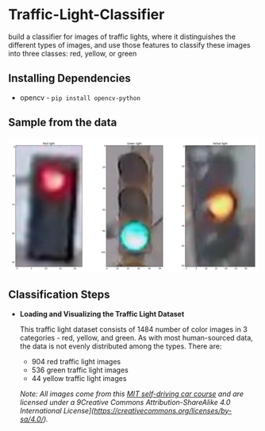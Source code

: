 # Traffic-Light-Classifier
build a classifier for images of traffic lights, where it distinguishes the different types of images, and use those features to classify these images into three classes: red, yellow, or green

## Installing Dependencies
* opencv  -  `pip install opencv-python `


## Sample from the data
![sample](images/all_lights.png) 

## Classification Steps

* **Loading and Visualizing the Traffic Light Dataset**

    This traffic light dataset consists of 1484 number of color images in 3 categories - red, yellow, and green. As with most human-sourced data, the data is not evenly distributed among the types. There are:

    - 904 red traffic light images
    - 536 green traffic light images
    - 44 yellow traffic light images

    _Note: All images come from this [MIT self-driving car course](https://selfdrivingcars.mit.edu) and are licensed under a 9Creative Commons Attribution-ShareAlike 4.0 International License](https://creativecommons.org/licenses/by-sa/4.0/)._
